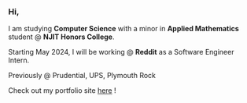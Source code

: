 ### Hi, 
I am studying **Computer Science** with a minor in **Applied Mathematics** student @ **NJIT Honors College**.  

Starting May 2024, I will be working @ **Reddit** as a Software Engineer Intern.  

Previously @ Prudential, UPS, Plymouth Rock

Check out my portfolio site [here](https://haleynpatel.com/) !

